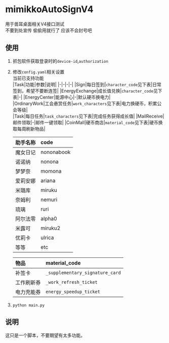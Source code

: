 # mimikkoAutoSignV4  
用于兽耳桌面相关V4接口测试  
不要到处宣传 偷偷用就行了 应该不会封号吧
## 使用
1. 抓包软件获取登录时的`device-id`,`authorization`  
2. 修改`config.yaml`相关设置  
    当前已支持功能  
    |Task|功能|参数|说明|
    |-|-|-|-|
    |Sign|每日签到|`character_code`见下表|日常签到，希望不要断连签|
    |EnergyExchange|成长值兑换|`character_code`见下表|-|
    |EnergyCenter|能源中心|-|默认硬币换电力|  
    |OrdinaryWork|工会悬赏任务|`work_characters`见下表|电力换硬币，积累公会等级|  
    |Task|每日任务|`task_characters`见下表|完成任务获得成长值|
    |MailReceive|邮件领取|-|邮件一键领取|
    |CoinMall|硬币商店|`material_code`见下表|硬币换取每周刷新物品|
    

    | 助手名称 | code |
    | :- | :- |
    | 魔女日记 | nononabook |
    | 诺诺纳 | nonona |
    | 梦梦奈 | momona |
    | 爱莉安娜 | ariana |
    | 米璐库 | miruku |
    | 奈姆利 | nemuri |
    | 琉璃 | ruri |
    | 阿尔法零 | alpha0 |
    | 米露可 | miruku2 |
    | 优莉卡 | ulrica |
    | 等等 | etc |

    |物品|material_code|
    | :- | :- |
    |补签卡|`_supplementary_signature_card`|
    |工作刷新券|`_work_refresh_ticket`|
    |电力充能券|`energy_speedup_ticket`|
    
3. ```python main.py```
## 说明
这只是一个脚本，不要期望有太多功能。